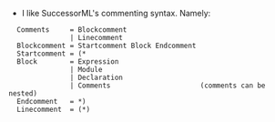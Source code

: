 * I like SuccessorML's commenting syntax. Namely:

```
  Comments     = Blockcomment
               | Linecomment
  Blockcomment = Startcomment Block Endcomment
  Startcomment = (*
  Block        = Expression
               | Module
               | Declaration
               | Comments                      (comments can be nested)
  Endcomment   = *)
  Linecomment  = (*)
```
